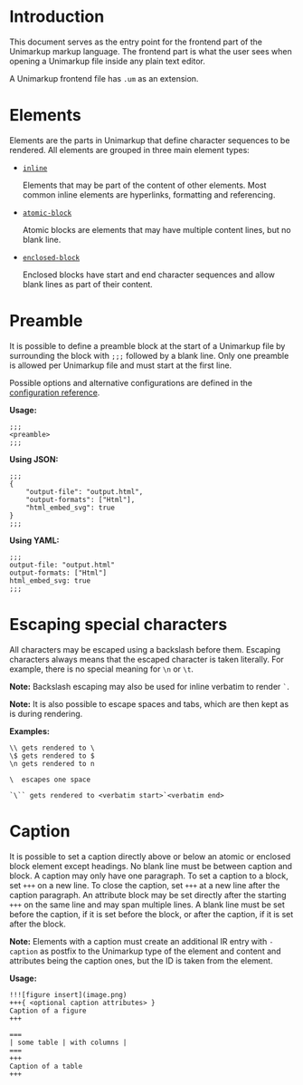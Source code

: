 # Introduction

This document serves as the entry point for the frontend part of the Unimarkup markup language. 
The frontend part is what the user sees when opening a Unimarkup file inside any plain text editor.

A Unimarkup frontend file has `.um` as an extension.

# Elements

Elements are the parts in Unimarkup that define character sequences to be rendered.
All elements are grouped in three main element types:

- [`inline`](Inlines.md)

  Elements that may be part of the content of other elements.
  Most common inline elements are hyperlinks, formatting and referencing.

- [`atomic-block`](AtomicBlocks.md)

  Atomic blocks are elements that may have multiple content lines, but no blank line.

- [`enclosed-block`](EnclosedBlocks.md)

  Enclosed blocks have start and end character sequences and allow blank lines as part of their content.

# Preamble

It is possible to define a preamble block at the start of a Unimarkup file by surrounding the block with `;;;`
followed by a blank line. Only one preamble is allowed per Unimarkup file and must start at the first line.

Possible options and alternative configurations are defined in the [configuration reference](../Configuration_Reference.md).

**Usage:**

```
;;;
<preamble>
;;;
```

**Using JSON:**

```
;;;
{
    "output-file": "output.html",
    "output-formats": ["Html"],
    "html_embed_svg": true
}
;;;
```

**Using YAML:**

```
;;;
output-file: "output.html"
output-formats: ["Html"]
html_embed_svg: true
;;;
```

# Escaping special characters

All characters may be escaped using a backslash before them.
Escaping characters always means that the escaped character is taken literally.
For example, there is no special meaning for `\n` or `\t`.

**Note:** Backslash escaping may also be used for inline verbatim to render `` ` ``.

**Note:** It is also possible to escape spaces and tabs, which are then kept as is during rendering.

**Examples:**

```
\\ gets rendered to \
\$ gets rendered to $
\n gets rendered to n

\  escapes one space

`\`` gets rendered to <verbatim start>`<verbatim end>
```

# Caption

It is possible to set a caption directly above or below an atomic or enclosed block element except headings. No blank line must be between caption and block.
A caption may only have one paragraph.
To set a caption to a block, set `+++` on a new line. To close the caption, set `+++` at a new line after the caption paragraph.
An attribute block may be set directly after the starting `+++` on the same line and may span multiple lines.
A blank line must be set before the caption, if it is set before the block, or after the caption, if it is set after the block.

**Note:** Elements with a caption must create an additional IR entry with `-caption` as postfix to the Unimarkup type of the element and content and attributes being the caption ones, but the ID is taken from the element.

**Usage:**

```
!!![figure insert](image.png)
+++{ <optional caption attributes> }
Caption of a figure
+++

===
| some table | with columns |
===
+++
Caption of a table
+++
```
